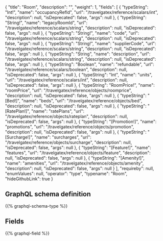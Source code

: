 {
  "title": "Room",
  "description": "",
  "weight": 1,
  "fields": [
    {
      "typeString": "Int!",
      "name": "occupancyRefId",
      "url": "/travelgatex/reference/scalars/int",
      "description": null,
      "isDeprecated": false,
      "args": null
    },
    {
      "typeString": "String!",
      "name": "legacyRoomId",
      "url": "/travelgatex/reference/scalars/string",
      "description": null,
      "isDeprecated": false,
      "args": null
    },
    {
      "typeString": "String!",
      "name": "code",
      "url": "/travelgatex/reference/scalars/string",
      "description": null,
      "isDeprecated": false,
      "args": null
    },
    {
      "typeString": "String!",
      "name": "supplierCode",
      "url": "/travelgatex/reference/scalars/string",
      "description": null,
      "isDeprecated": false,
      "args": null
    },
    {
      "typeString": "String",
      "name": "description",
      "url": "/travelgatex/reference/scalars/string",
      "description": null,
      "isDeprecated": false,
      "args": null
    },
    {
      "typeString": "Boolean",
      "name": "refundable",
      "url": "/travelgatex/reference/scalars/boolean",
      "description": null,
      "isDeprecated": false,
      "args": null
    },
    {
      "typeString": "Int",
      "name": "units",
      "url": "/travelgatex/reference/scalars/int",
      "description": null,
      "isDeprecated": false,
      "args": null
    },
    {
      "typeString": "RoomPrice!",
      "name": "roomPrice",
      "url": "/travelgatex/reference/objects/roomprice",
      "description": null,
      "isDeprecated": false,
      "args": null
    },
    {
      "typeString": "[Bed!]",
      "name": "beds",
      "url": "/travelgatex/reference/objects/bed",
      "description": null,
      "isDeprecated": false,
      "args": null
    },
    {
      "typeString": "[RatePlan!]",
      "name": "ratePlans",
      "url": "/travelgatex/reference/objects/rateplan",
      "description": null,
      "isDeprecated": false,
      "args": null
    },
    {
      "typeString": "[Promotion!]",
      "name": "promotions",
      "url": "/travelgatex/reference/objects/promotion",
      "description": null,
      "isDeprecated": false,
      "args": null
    },
    {
      "typeString": "[Surcharge!]",
      "name": "surcharges",
      "url": "/travelgatex/reference/objects/surcharge",
      "description": null,
      "isDeprecated": false,
      "args": null
    },
    {
      "typeString": "[Feature!]",
      "name": "features",
      "url": "/travelgatex/reference/objects/feature",
      "description": null,
      "isDeprecated": false,
      "args": null
    },
    {
      "typeString": "[Amenity!]",
      "name": "amenities",
      "url": "/travelgatex/reference/objects/amenity",
      "description": null,
      "isDeprecated": false,
      "args": null
    }
  ],
  "requireby": null,
  "enumValues": null,
  "operator": "type",
  "typename": "Room",
  "hideGithubLink": true
}
## GraphQL schema definition

{{% graphql-schema-type %}}

## Fields

{{% graphql-field %}}
